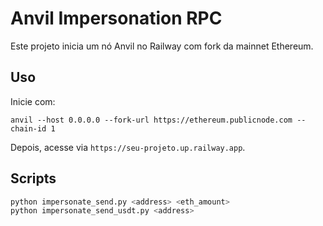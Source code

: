 # Anvil Impersonation RPC

Este projeto inicia um nó Anvil no Railway com fork da mainnet Ethereum.

## Uso

Inicie com:
```
anvil --host 0.0.0.0 --fork-url https://ethereum.publicnode.com --chain-id 1
```

Depois, acesse via `https://seu-projeto.up.railway.app`.

## Scripts

```bash
python impersonate_send.py <address> <eth_amount>
python impersonate_send_usdt.py <address>
```
